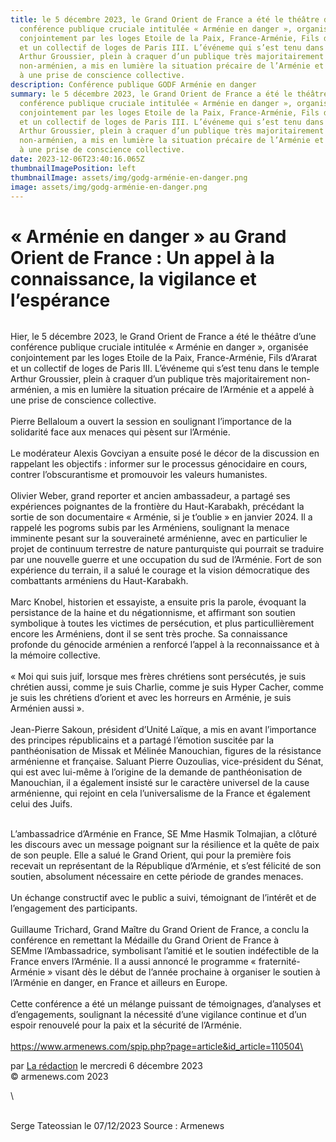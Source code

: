 ```yaml
---
title: le 5 décembre 2023, le Grand Orient de France a été le théâtre d’une
  conférence publique cruciale intitulée « Arménie en danger », organisée
  conjointement par les loges Etoile de la Paix, France-Arménie, Fils d’Ararat
  et un collectif de loges de Paris III. L’événeme qui s’est tenu dans le temple
  Arthur Groussier, plein à craquer d’un publique très majoritairement
  non-arménien, a mis en lumière la situation précaire de l’Arménie et a appelé
  à une prise de conscience collective.
description: Conférence publique GODF Arménie en danger
summary: le 5 décembre 2023, le Grand Orient de France a été le théâtre d’une
  conférence publique cruciale intitulée « Arménie en danger », organisée
  conjointement par les loges Etoile de la Paix, France-Arménie, Fils d’Ararat
  et un collectif de loges de Paris III. L’événeme qui s’est tenu dans le temple
  Arthur Groussier, plein à craquer d’un publique très majoritairement
  non-arménien, a mis en lumière la situation précaire de l’Arménie et a appelé
  à une prise de conscience collective.
date: 2023-12-06T23:40:16.065Z
thumbnailImagePosition: left
thumbnailImage: assets/img/godg-arménie-en-danger.png
image: assets/img/godg-arménie-en-danger.png
---
```

<!--StartFragment-->

# « Arménie en danger » au Grand Orient de France : Un appel à la connaissance, la vigilance et l’espérance

![]()

Hier, le 5 décembre 2023, le Grand Orient de France a été le théâtre d’une conférence publique cruciale intitulée « Arménie en danger », organisée conjointement par les loges Etoile de la Paix, France-Arménie, Fils d’Ararat et un collectif de loges de Paris III. L’événeme qui s’est tenu dans le temple Arthur Groussier, plein à craquer d’un publique très majoritairement non-arménien, a mis en lumière la situation précaire de l’Arménie et a appelé à une prise de conscience collective.\
[](https://www.armenews.com/IMG/png/8/4/b/capture_d_e_cran_2023-12-06_a_16.51_43.png "png/8/4/b/capture_d_e_cran_2023-12-06_a_16.51_43.png")\
Pierre Bellaloum a ouvert la session en soulignant l’importance de la solidarité face aux menaces qui pèsent sur l’Arménie.\
[](https://www.armenews.com/IMG/png/b/8/9/capture_d_e_cran_2023-12-06_a_16.50_50.png "png/b/8/9/capture_d_e_cran_2023-12-06_a_16.50_50.png")\
Le modérateur Alexis Govciyan a ensuite posé le décor de la discussion en rappelant les objectifs : informer sur le processus génocidaire en cours, contrer l’obscurantisme et promouvoir les valeurs humanistes.\
[](https://www.armenews.com/IMG/png/e/3/e/capture_d_e_cran_2023-12-06_a_16.51_53.png "png/e/3/e/capture_d_e_cran_2023-12-06_a_16.51_53.png")\
Olivier Weber, grand reporter et ancien ambassadeur, a partagé ses expériences poignantes de la frontière du Haut-Karabakh, précédant la sortie de son documentaire « Arménie, si je t’oublie » en janvier 2024. Il a rappelé les pogroms subis par les Arméniens, soulignant la menace imminente pesant sur la souveraineté arménienne, avec en particulier le projet de continuum terrestre de nature panturquiste qui pourrait se traduire par une nouvelle guerre et une occupation du sud de l’Arménie. Fort de son expérience du terrain, il a salué le courage et la vision démocratique des combattants arméniens du Haut-Karabakh.[](https://www.armenews.com/IMG/png/c/6/9/capture_d_e_cran_2023-12-06_a_16.51_13.png "png/c/6/9/capture_d_e_cran_2023-12-06_a_16.51_13.png")\
[](https://www.armenews.com/IMG/png/c/0/b/capture_d_e_cran_2023-12-06_a_17.00_13.png "png/c/0/b/capture_d_e_cran_2023-12-06_a_17.00_13.png")\
Marc Knobel, historien et essayiste, a ensuite pris la parole, évoquant la persistance de la haine et du négationnisme, et affirmant son soutien symbolique à toutes les victimes de persécution, et plus particullièrement encore les Arméniens, dont il se sent très proche. Sa connaissance profonde du génocide arménien a renforcé l’appel à la reconnaissance et à la mémoire collective.\
\
« Moi qui suis juif, lorsque mes frères chrétiens sont persécutés, je suis chrétien aussi, comme je suis Charlie, comme je suis Hyper Cacher, comme je suis les chrétiens d’orient et avec les horreurs en Arménie, je suis Arménien aussi ».\
[](https://www.armenews.com/IMG/png/2/f/5/capture_d_e_cran_2023-12-06_a_16.50_18.png "png/2/f/5/capture_d_e_cran_2023-12-06_a_16.50_18.png")\
Jean-Pierre Sakoun, président d’Unité Laïque, a mis en avant l’importance des principes républicains et a partagé l’émotion suscitée par la panthéonisation de Missak et Mélinée Manouchian, figures de la résistance arménienne et française. Saluant Pierre Ouzoulias, vice-président du Sénat, qui est avec lui-même à l’origine de la demande de panthéonisation de Manouchian, il a également insisté sur le caractère universel de la cause arménienne, qui rejoint en cela l’universalisme de la France et également celui des Juifs.[](https://www.armenews.com/IMG/png/5/d/8/capture_d_e_cran_2023-12-06_a_16.49_24.png "png/5/d/8/capture_d_e_cran_2023-12-06_a_16.49_24.png")

[](https://www.armenews.com/IMG/png/0/2/4/capture_d_e_cran_2023-12-06_a_16.49_33.png "png/0/2/4/capture_d_e_cran_2023-12-06_a_16.49_33.png")\
L’ambassadrice d’Arménie en France, SE Mme Hasmik Tolmajian, a clôturé les discours avec un message poignant sur la résilience et la quête de paix de son peuple. Elle a salué le Grand Orient, qui pour la première fois recevait un représentant de la République d’Arménie, et s’est félicité de son soutien, absolument nécessaire en cette période de grandes menaces.\
[](https://www.armenews.com/IMG/png/a/7/7/capture_d_e_cran_2023-12-06_a_16_49.03.png "png/a/7/7/capture_d_e_cran_2023-12-06_a_16_49.03.png")\
Un échange constructif avec le public a suivi, témoignant de l’intérêt et de l’engagement des participants.\
[](https://www.armenews.com/IMG/png/2/2/6/capture_d_e_cran_2023-12-06_a_16.48_50.png "png/2/2/6/capture_d_e_cran_2023-12-06_a_16.48_50.png")\
Guillaume Trichard, Grand Maître du Grand Orient de France, a conclu la conférence en remettant la Médaille du Grand Orient de France à SEMme l’Ambassadrice, symbolisant l’amitié et le soutien indéfectible de la France envers l’Arménie. Il a aussi annoncé le programme « fraternité-Arménie » visant dès le début de l’année prochaine à organiser le soutien à l’Arménie en danger, en France et ailleurs en Europe.\
[](https://www.armenews.com/IMG/png/c/e/4/capture_d_e_cran_2023-12-06_a_16.48_28.png "png/c/e/4/capture_d_e_cran_2023-12-06_a_16.48_28.png")\
Cette conférence a été un mélange puissant de témoignages, d’analyses et d’engagements, soulignant la nécessité d’une vigilance continue et d’un espoir renouvelé pour la paix et la sécurité de l’Arménie.\
\
https://www.armenews.com/spip.php?page=article&id_article=110504\
[](https://www.armenews.com/IMG/png/4/9/6/capture_d_e_cran_2023-12-06_a_16.48_19.png "png/4/9/6/capture_d_e_cran_2023-12-06_a_16.48_19.png")

par [La rédaction](https://www.armenews.com/spip.php?page=auteur&id_auteur=4) le mercredi 6 décembre 2023\
© armenews.com 2023

<!--EndFragment-->\

\
S﻿erge Tateossian le 07/12/2023   Source : Armenews